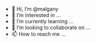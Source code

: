 - 👋 Hi, I’m @malgany
- 👀 I’m interested in ...
- 🌱 I’m currently learning ...
- 💞️ I’m looking to collaborate on ...
- 📫 How to reach me ...

<!---
malgany/malgany is a ✨ special ✨ repository because its `README.md` (this file) appears on your GitHub profile.
You can click the Preview link to take a look at your changes.
--->
